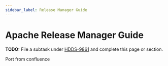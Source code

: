 ```yaml
---
sidebar_label: Release Manager Guide
---
```


# Apache Release Manager Guide

**TODO:** File a subtask under [HDDS-9861](https://issues.apache.org/jira/browse/HDDS-9861) and complete this page or section.

Port from confluence
